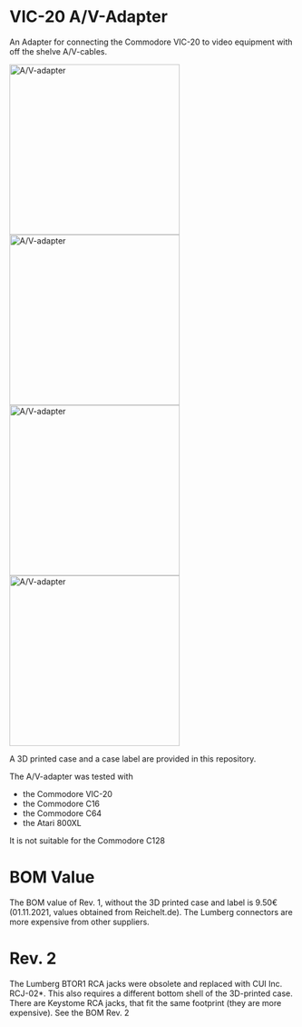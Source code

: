 # VIC-20 A/V-Adapter
An Adapter for connecting the Commodore VIC-20 to video equipment with off the shelve A/V-cables.

<img src="https://github.com/svenpetersen1965/VIC-20_AV-Adapter/blob/main/Rev.%201/pictures/0199_-_VIC20_AV_ada.JPG" width="300" alt="A/V-adapter">

<img src="https://github.com/svenpetersen1965/VIC-20_AV-Adapter/blob/main/Rev.%200/pictures/9022_-_In_case_back.JPG" width="300" alt="A/V-adapter">

<img src="https://github.com/svenpetersen1965/VIC-20_AV-Adapter/blob/main/Rev.%201/pictures/0200_-_PCB%26case.JPG" width="300" alt="A/V-adapter">

<img src="https://github.com/svenpetersen1965/VIC-20_AV-Adapter/blob/main/Rev.%201/pictures/9677_-_Test_Fitting_VIC-20CR.JPG" width="300" alt="A/V-adapter">

A 3D printed case and a case label are provided in this repository.

The A/V-adapter was tested with
* the Commodore VIC-20
* the Commodore C16
* the Commodore C64
* the Atari 800XL

It is not suitable for the Commodore C128
# BOM Value
The BOM value of Rev. 1, without the 3D printed case and label is 9.50€ (01.11.2021, values obtained from Reichelt.de). The Lumberg connectors are more expensive from other suppliers.

# Rev. 2
The Lumberg BTOR1 RCA jacks were obsolete and replaced with CUI Inc. RCJ-02*. This also requires a different bottom shell of the 3D-printed case. There are Keystome RCA jacks, that fit the same footprint (they are more expensive). See the BOM Rev. 2
